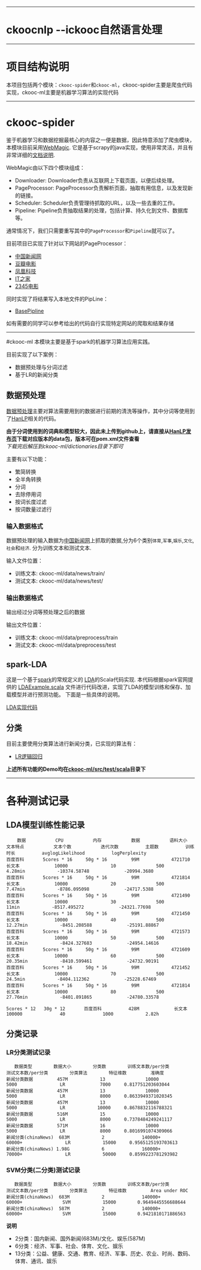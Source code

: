 ***********************************************************************
# ckoocnlp --ickooc自然语言处理


***********************************************************************
# 项目结构说明
本项目包括两个模块：`ckooc-spider`和`ckooc-ml`，ckooc-spider主要是爬虫代码实现，ckooc-ml主要是机器学习算法的实现代码

---
# ckooc-spider
鉴于机器学习和数据挖掘最核心的内容之一便是数据，因此特意添加了爬虫模块，本模块目前采用[WebMagic](https://github.com/code4craft/webmagic). 它是基于scrapy的java实现，使用非常灵活，并且有非常详细的[文档说明](http://webmagic.io/docs/zh/).

WebMagic由以下四个模块组成：<br>
>
* Downloader: Downloader负责从互联网上下载页面，以便后续处理。
* PageProcessor: PageProcessor负责解析页面，抽取有用信息，以及发现新的链接。
* Scheduler: Scheduler负责管理待抓取的URL，以及一些去重的工作。
* Pipeline: Pipeline负责抽取结果的处理，包括计算、持久化到文件、数据库等。

通常情况下，我们只需要重写其中的`PageProcessor`和`Pipeline`就可以了。<br>

目前项目已实现了针对以下网站的PageProcessor：
>
* [中国新闻网](https://github.com/yhao2014/CkoocNLP/blob/master/ckooc-spider/src/main/java/webmagic/processors/ChinaNewsProcessor.java)
* [豆瓣电影](https://github.com/yhao2014/CkoocNLP/blob/master/ckooc-spider/src/main/java/webmagic/processors/DoubanMovieProcessor.java)
* [凤凰科技](https://github.com/yhao2014/CkoocNLP/blob/master/ckooc-spider/src/main/java/webmagic/processors/FHInternetProcessor.java)
* [IT之家](https://github.com/yhao2014/CkoocNLP/blob/master/ckooc-spider/src/main/java/webmagic/processors/ITHomeProcessor.java)
* [2345电影](https://github.com/yhao2014/CkoocNLP/blob/master/ckooc-spider/src/main/java/webmagic/processors/Movie2345Processor.java)

同时实现了将结果写入本地文件的PipLine：
>
* [BasePipline](https://github.com/yhao2014/CkoocNLP/blob/master/ckooc-spider/src/main/java/webmagic/piplines/BasePipline.java)

如有需要的同学可以参考给出的代码自行实现特定网站的爬取和结果存储

---
#ckooc-ml
本模块主要是基于spark的机器学习算法应用实践。<br>

目前实现了以下案例：
>
* 数据预处理与分词过滤
* 基于LR的新闻分类


## 数据预处理
[数据预处理](https://github.com/yhao2014/CkoocNLP/blob/master/ckooc-ml/src/main/scala/nlp/preprocess/nlp.PreProcessUtils.scala)主要对算法需要用到的数据进行前期的清洗等操作，其中分词等使用到了[HanLP](https://github.com/hankcs/HanLP)相关的代码。

**由于分词使用到的词典和模型较大，因此未上传到github上，请直接从[HanLP发布页](https://github.com/hankcs/HanLP/releases)下载对应版本的data包，版本可在pom.xml文件查看**<br>
*下载完后解压到ckooc-ml/dictionaries目录下即可*

主要有以下功能：
>
* 繁简转换
* 全半角转换
* 分词
* 去除停用词
* 按词长度过滤
* 按词数量过滤行

### 输入数据格式
数据预处理的输入数据为[中国新闻网](http://www.chinanews.com/)上抓取的数据,分为6个类别`体育`,`军事`,`娱乐`,`文化`,`社会`和`经济`. 分为训练文本和测试文本.

输入文件位置：
* 训练文本: ckooc-ml/data/news/train/
* 测试文本: ckooc-ml/data/news/test/

### 输出数据格式
输出经过分词等预处理之后的数据<br>

输出文件位置：
* 训练文本: ckooc-ml/data/preprocess/train
* 测试文本: ckooc-ml/data/preprocess/test


## spark-LDA
这是一个基于[spark](http://spark.apache.org/)的常规定义的
[LDA](https://en.wikipedia.org/wiki/Latent_Dirichlet_allocation)的Scala代码实现.
本代码根据spark官网提供的
[LDAExample.scala](https://github.com/apache/spark/blob/master/examples/src/main/scala/org/apache/spark/examples/mllib/LDAExample.scala)
文件进行代码改进，实现了LDA的模型训练和保存、加载模型并进行预测功能。
下面是一些具体的说明。

[LDA实现代码](https://github.com/yhao2014/CkoocNLP/blob/master/ckooc-ml/src/main/scala/ml/clustering/lda/LDAUtils.scala)


## 分类
目前主要使用分类算法进行新闻分类，已实现的算法有：
>
* [LR逻辑回归](https://github.com/yhao2014/CkoocNLP/tree/master/ckooc-ml/src/main/scala/ml/classification/LRClassifyUtils.scala)



**上述所有功能的Demo均在[ckooc-ml/src/test/scala](https://github.com/yhao2014/CkoocNLP/blob/master/ckooc-ml/src/test/scala)目录下**

---
# 各种测试记录
## LDA模型训练性能记录

        数据           CPU           内存           数据           语料大小           文本特点           文本个数           迭代次数          主题数          训练时长          avglogLikelihood          logPerplexity
    百度百科       5cores * 16     50g * 16         99M            4721710             长文本             10000                10               500            4.28min            -10374.58748             -20994.3680
    百度百科       5cores * 16     50g * 16         99M            4721814             长文本             10000                20               500            7.47min            -8786.095098             -24717.5388
    百度百科       5cores * 16     50g * 16         99M            4721490             长文本             10000                30               500              11min            -8517.495272             -24321.77698
    百度百科       5cores * 16     50g * 16         99M            4721450             长文本             10000                40               500           12.27min            -8451.208588             -25191.88867
    百度百科       5cores * 16     50g * 16         99M            4721573             长文本             10000                50               500           18.42min            -8424.327683             -24954.14616
    百度百科       5cores * 16     50g * 16         99M            4721609             长文本             10000                60               500           20.35min            -8410.599461             -24732.90191
    百度百科       5cores * 16     50g * 16         99M            4721452             长文本             10000                70               500            24.5min            -8404.112362             -25228.67469
    百度百科       5cores * 16     50g * 16         99M            4721814             长文本             10000                80               500           27.76min            -8401.891865             -24780.33578

    5cores * 12   30g * 12       百度百科          428M             长文本            100000              40              1000            2.82h


## 分类记录
### LR分类测试记录
       数据类型        数据大小        分类数        训练文本数/per分类        测试文本数/per分类        分类算法        特征维数         准确度
    新闻分类数据         457M            13               10000                     5000                LR             7000     0.817751203603044
    新闻分类数据         457M            13               10000                     5000                LR             8000     0.8633949371020345
    新闻分类数据         457M            13               10000                     5000                LR            10000     0.8678832116788321
    新闻分类数据         516M            15               10000                     5000                LR             8000     0.7378484249241117
    新闻分类数据         571M            16               10000                     5000                LR             8000     0.8016991074309066
    新闻分类(chinaNews)  683M            2              140000+                   60000+                LR            15000     0.9565125193703613
    新闻分类(chinaNews) 1.98G            6              160000+                   70000+                LR            50000     0.8599223781293982

### SVM分类(二分类)测试记录
       数据类型        数据大小        分类数        训练文本数/per分类        测试文本数/per分类        分类算法        特征维数         Area under ROC
    新闻分类(chinaNews)  683M            2              140000+                   60000+               SVM            15000        0.9649445556688644
    新闻分类(chinaNews)  587M            2              140000+                   60000+               SVM            15000        0.9421810171886563


**说明**
>
* 2分类：国内新闻、国外新闻(683M)/文化、娱乐(587M)
* 6分类：经济、军事、社会、体育、文化、娱乐
* 13分类：公益、健康、交通、教育、经济、军事、历史、农业、时尚、数码、体育、通讯、娱乐